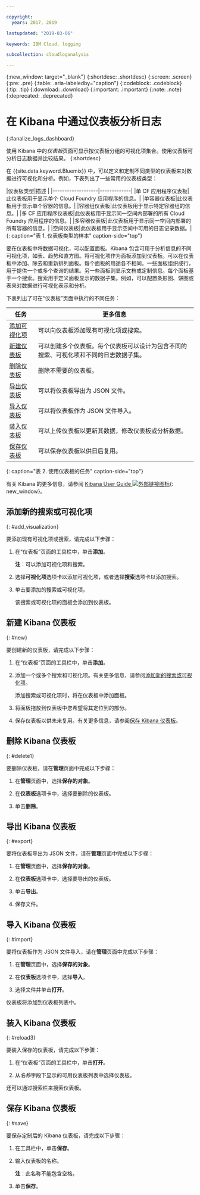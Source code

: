 ```yaml
---

copyright:
  years: 2017, 2019

lastupdated: "2019-03-06"

keywords: IBM Cloud, logging

subcollection: cloudloganalysis

---
```


{:new_window: target="_blank"}
{:shortdesc: .shortdesc}
{:screen: .screen}
{:pre: .pre}
{:table: .aria-labeledby="caption"}
{:codeblock: .codeblock}
{:tip: .tip}
{:download: .download}
{:important: .important}
{:note: .note}
{:deprecated: .deprecated}

# 在 Kibana 中通过仪表板分析日志
{:#analize_logs_dashboard}

使用 Kibana 中的*仪表板*页面可显示按仪表板分组的可视化项集合。使用仪表板可分析日志数据并比较结果。
{:shortdesc}

在 {{site.data.keyword.Bluemix}} 中，可以定义和定制不同类型的仪表板来对数据进行可视化和分析。例如，下表列出了一些常用的仪表板类型：

|仪表板类型|描述
|
|-------------------|-------------|
|单 CF 应用程序仪表板|此仪表板用于显示单个 Cloud Foundry 应用程序的信息。|
|单容器仪表板|此仪表板用于显示单个容器的信息。|
|容器组仪表板|此仪表板用于显示特定容器组的信息。|
|多 CF 应用程序仪表板|此仪表板用于显示同一空间内部署的所有 Cloud Foundry 应用程序的信息。| 
|多容器仪表板|此仪表板用于显示同一空间内部署的所有容器的信息。|
|空间仪表板|此仪表板用于显示空间中可用的日志记录数据。| 
{: caption="表 1. 仪表板类型的样本" caption-side="top"}

要在仪表板中将数据可视化，可以配置面板。Kibana 包含可用于分析信息的不同可视化项，如表、趋势和直方图。将可视化项作为面板添加到仪表板。可以在仪表板中添加、除去和重新排列面板。每个面板的用途各不相同。一些面板组织成行，用于提供一个或多个查询的结果。另一些面板则显示文档或定制信息。每个面板基于一个搜索。搜索用于定义面板显示的数据子集。例如，可以配置条形图、饼图或表来对数据进行可视化表示和分析。  

下表列出了可在“仪表板”页面中执行的不同任务：

|任务|更多信息|
|------|------------------|
|[添加可视化项](/docs/services/CloudLogAnalysis/kibana?topic=cloudloganalysis-analize_logs_dashboard#add_visualization)|可以向仪表板添加现有可视化项或搜索。|
|[新建仪表板](/docs/services/CloudLogAnalysis/kibana?topic=cloudloganalysis-analize_logs_dashboard#new)|可以创建多个仪表板。每个仪表板可以设计为包含不同的搜索、可视化项和不同的日志数据子集。|
|[删除仪表板](/docs/services/CloudLogAnalysis/kibana?topic=cloudloganalysis-analize_logs_dashboard#delete)|删除不需要的仪表板。|
|[导出仪表板](/docs/services/CloudLogAnalysis/kibana?topic=cloudloganalysis-analize_logs_dashboard#export)|可以将仪表板导出为 JSON 文件。|
|[导入仪表板](/docs/services/CloudLogAnalysis/kibana?topic=cloudloganalysis-analize_logs_dashboard#import)|可以将仪表板作为 JSON 文件导入。|
|[装入仪表板](/docs/services/CloudLogAnalysis/kibana?topic=cloudloganalysis-analize_logs_dashboard#reload3)|可以上传仪表板以更新其数据，修改仪表板或分析数据。|
|[保存仪表板](/docs/services/CloudLogAnalysis/kibana?topic=cloudloganalysis-analize_logs_dashboard#save)|可以保存仪表板以供日后复用。|
{: caption="表 2. 使用仪表板的任务" caption-side="top"}

有关 Kibana 的更多信息，请参阅 [Kibana User Guide ![外部链接图标](../../../icons/launch-glyph.svg "外部链接图标")](https://www.elastic.co/guide/en/kibana/5.1/index.html){: new_window}。


## 添加新的搜索或可视化项
{: #add_visualization}

要添加现有可视化项或搜索，请完成以下步骤：

1. 在“仪表板”页面的工具栏中，单击**添加**。 

    **注**：可以添加可视化项和搜索。 

2. 选择**可视化项**选项卡以添加可视化项，或者选择**搜索**选项卡以添加搜索。

3. 单击要添加的搜索或可视化项。

    该搜索或可视化项的面板会添加到仪表板。

	
## 新建 Kibana 仪表板
{: #new}

要创建新的仪表板，请完成以下步骤：

1. 在“仪表板”页面的工具栏中，单击**添加**。 

2. 添加一个或多个搜索和可视化项。有关更多信息，请参阅[添加新的搜索或可视化项](/docs/services/CloudLogAnalysis/kibana?topic=cloudloganalysis-analize_logs_dashboard#add_visualization)。

    添加搜索或可视化项时，将在仪表板中添加面板。

3. 将面板拖放到仪表板中您希望将其定位到的部分。
 
4. 保存仪表板以供未来复用。有关更多信息，请参阅[保存 Kibana 仪表板](/docs/services/CloudLogAnalysis/kibana?topic=cloudloganalysis-analize_logs_dashboard#save)。


## 删除 Kibana 仪表板
{: #delete1}

要删除仪表板，请在**管理**页面中完成以下步骤：

1. 在**管理**页面中，选择**保存的对象**。

2. 在**仪表板**选项卡中，选择要删除的仪表板。

3. 单击**删除**。

## 导出 Kibana 仪表板
{: #export}

要将仪表板导出为 JSON 文件，请在**管理**页面中完成以下步骤：

1. 在**管理**页面中，选择**保存的对象**。

2. 在**仪表板**选项卡中，选择要导出的仪表板。

3. 单击**导出**。

4. 保存文件。

## 导入 Kibana 仪表板
{: #import}

要将仪表板作为 JSON 文件导入，请在**管理**页面中完成以下步骤：

1. 在**管理**页面中，选择**保存的对象**。

2. 在**仪表板**选项卡中，选择**导入**。

3. 选择文件并单击**打开**。

仪表板将添加到仪表板列表中。

## 装入 Kibana 仪表板
{: #reload3}

要装入保存的仪表板，请完成以下步骤：

1. 在“仪表板”页面的工具栏中，单击**打开**。

2. 从*名称*字段下显示的可用仪表板列表中选择仪表板。

还可以通过搜索栏来搜索仪表板。

## 保存 Kibana 仪表板
{: #save}

要保存定制后的 Kibana 仪表板，请完成以下步骤：

1. 在工具栏中，单击**保存**。

2. 输入仪表板的名称。

    **注**：此名称不能包含空格。

3. 单击**保存**。




